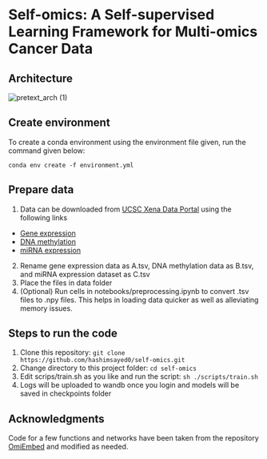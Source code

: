 # Self-omics: A Self-supervised Learning Framework for Multi-omics Cancer Data

## Architecture
![pretext_arch (1)](https://user-images.githubusercontent.com/26195507/182119254-51739483-5d86-4793-98f2-8ac393e2f8db.png)

## Create environment
To create a conda environment using the environment file given, run the command given below:
```
conda env create -f environment.yml
```

## Prepare data
1. Data can be downloaded from [UCSC Xena Data Portal](https://xenabrowser.net/datapages/?cohort=GDC%20Pan-Cancer%20(PANCAN)&removeHub=https%3A%2F%2Fxena.treehouse.gi.ucsc.edu%3A443) using the following links
  - [Gene expression](https://gdc-hub.s3.us-east-1.amazonaws.com/download/GDC-PANCAN.htseq_fpkm-uq.tsv.gz)
  - [DNA methylation](https://gdc-hub.s3.us-east-1.amazonaws.com/download/GDC-PANCAN.methylation450.tsv.gz)
  - [miRNA expression](https://gdc-hub.s3.us-east-1.amazonaws.com/download/GDC-PANCAN.mirna.tsv.gz)
2. Rename gene expression data as A.tsv, DNA methylation data as B.tsv, and miRNA expression dataset as C.tsv
3. Place the files in data folder
3. (Optional) Run cells in notebooks/preprocessing.ipynb to convert .tsv files to .npy files. This helps in loading data quicker as well as alleviating memory issues.

## Steps to run the code
1. Clone this repository: `git clone https://github.com/hashimsayed0/self-omics.git`
2. Change directory to this project folder: `cd self-omics`
3. Edit scrips/train.sh as you like and run the script: `sh ./scripts/train.sh`
4. Logs will be uploaded to wandb once you login and models will be saved in checkpoints folder

## Acknowledgments
Code for a few functions and networks have been taken from the repository [OmiEmbed](https://github.com/zhangxiaoyu11/OmiEmbed) and modified as needed.
